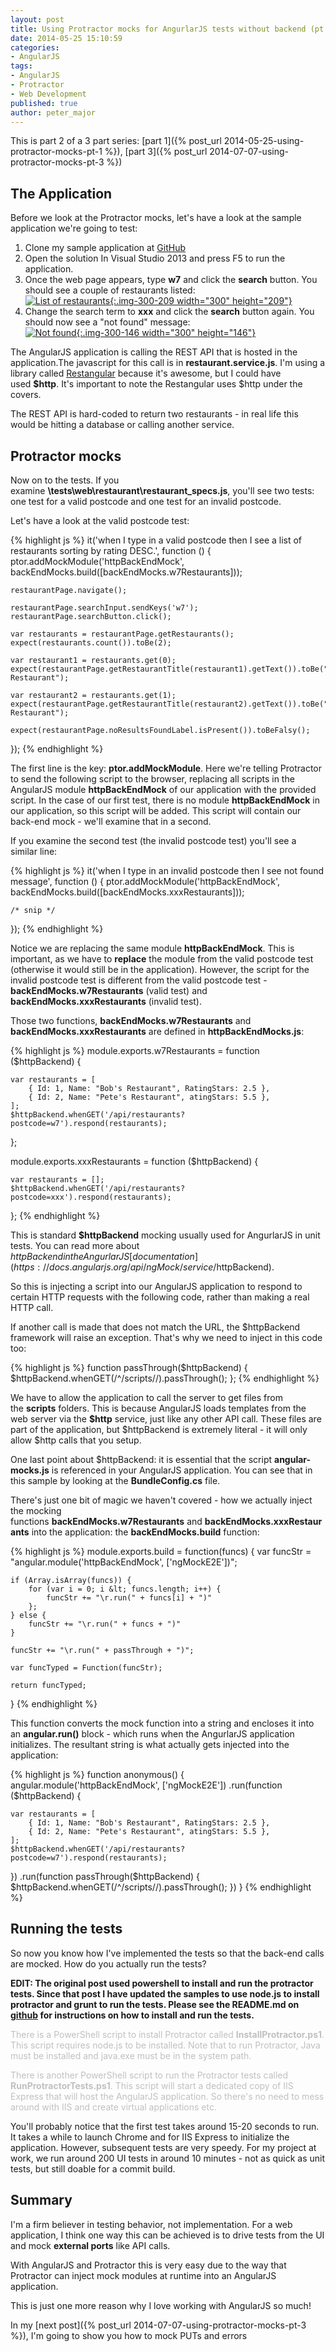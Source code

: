 ```yaml
---
layout: post
title: Using Protractor mocks for AngurlarJS tests without backend (pt. 2)
date: 2014-05-25 15:10:59
categories:
- AngularJS
tags:
- AngularJS
- Protractor
- Web Development
published: true
author: peter_major
---
```


This is part 2 of a 3 part series: [part 1]({% post_url 2014-05-25-using-protractor-mocks-pt-1 %}), [part 3]({% post_url 2014-07-07-using-protractor-mocks-pt-3 %})

## The Application

Before we look at the Protractor mocks, let's have a look at the sample application we're going to test:

1. Clone my sample application at [GitHub](https://github.com/petermajor/ProtractorWithoutBackend)
2. Open the solution In Visual Studio 2013 and press F5 to run the application.
3. Once the web page appears, type __w7__ and click the __search__ button. You should see a couple of restaurants listed:<br />
[![List of restaurants](/assets/SearchW7.png){:.img-300-209 width="300" height="209"}](/assets/SearchW7.png)
4. Change the search term to __xxx__ and click the __search__ button again. You should now see a "not found" message:<br />
[![Not found](/assets/SearchXxx.png){:.img-300-146 width="300" height="146"}](/assets/SearchXxx.png)

<!--more-->

The AngularJS application is calling the REST API that is hosted in the application.The javascript for this call is in __restaurant.service.js__. I'm using a library called [Restangular](https://github.com/mgonto/restangular) because it's awesome, but I could have used __$http__. It's important to note the Restangular uses $http under the covers.

The REST API is hard-coded to return two restaurants - in real life this would be hitting a database or calling another service.

## Protractor mocks

Now on to the tests. If you examine __\tests\web\restaurant\restaurant_specs.js__, you'll see two tests: one test for a valid postcode and one test for an invalid postcode.

Let's have a look at the valid postcode test:

{% highlight js %}
it('when I type in a valid postcode then I see a list of restaurants sorting by rating DESC.', function () {
    ptor.addMockModule('httpBackEndMock', backEndMocks.build([backEndMocks.w7Restaurants]));

    restaurantPage.navigate();

    restaurantPage.searchInput.sendKeys('w7');
    restaurantPage.searchButton.click();

    var restaurants = restaurantPage.getRestaurants();
    expect(restaurants.count()).toBe(2);
    
    var restaurant1 = restaurants.get(0);
    expect(restaurantPage.getRestaurantTitle(restaurant1).getText()).toBe("Pete's Restaurant");

    var restaurant2 = restaurants.get(1);
    expect(restaurantPage.getRestaurantTitle(restaurant2).getText()).toBe("Bob's Restaurant");
    
    expect(restaurantPage.noResultsFoundLabel.isPresent()).toBeFalsy();
});
{% endhighlight %}

The first line is the key: __ptor.addMockModule__. Here we're telling Protractor to send the following script to the browser, replacing all scripts in the AngularJS module __httpBackEndMock__ of our application with the provided script. In the case of our first test, there is no module __httpBackEndMock__ in our application, so this script will be added. This script will contain our back-end mock - we'll examine that in a second.

If you examine the second test (the invalid postcode test) you'll see a similar line:

{% highlight js %}
it('when I type in an invalid postcode then I see not found message', function () {
    ptor.addMockModule('httpBackEndMock', backEndMocks.build([backEndMocks.xxxRestaurants]));

    /* snip */
});
{% endhighlight %}

Notice we are replacing the same module __httpBackEndMock__. This is important, as we have to __replace__ the module from the valid postcode test (otherwise it would still be in the application). However, the script for the invalid postcode test is different from the valid postcode test - __backEndMocks.w7Restaurants__ (valid test) and __backEndMocks.xxxRestaurants__ (invalid test).

Those two functions, __backEndMocks.w7Restaurants__ and __backEndMocks.xxxRestaurants__ are defined in __httpBackEndMocks.js__:

{% highlight js %}
module.exports.w7Restaurants = function ($httpBackend) {

    var restaurants = [
        { Id: 1, Name: "Bob's Restaurant", RatingStars: 2.5 },
        { Id: 2, Name: "Pete's Restaurant", atingStars: 5.5 },
    ];
    $httpBackend.whenGET('/api/restaurants?postcode=w7').respond(restaurants);
};

module.exports.xxxRestaurants = function ($httpBackend) {

    var restaurants = [];
    $httpBackend.whenGET('/api/restaurants?postcode=xxx').respond(restaurants);
};
{% endhighlight %}

This is standard __$httpBackend__ mocking usually used for AngurlarJS in unit tests. You can read more about $httpBackend in the AngurlarJS [documentation](https://docs.angularjs.org/api/ngMock/service/$httpBackend).

So this is injecting a script into our AngularJS application to respond to certain HTTP requests with the following code, rather than making a real HTTP call.

If another call is made that does not match the URL, the $httpBackend framework will raise an exception. That's why we need to inject in this code too:

{% highlight js %}
function passThrough($httpBackend) {
    $httpBackend.whenGET(/^\/scripts\//).passThrough();
};
{% endhighlight %}

We have to allow the application to call the server to get files from the __scripts__ folders. This is because AngularJS loads templates from the web server via the __$http__ service, just like any other API call. These files are part of the application, but $httpBackend is extremely literal - it will only allow $http calls that you setup.

One last point about $httpBackend: it is essential that the script __angular-mocks.js__ is referenced in your AngularJS application. You can see that in this sample by looking at the __BundleConfig.cs__ file.

There's just one bit of magic we haven't covered - how we actually inject the mocking functions __backEndMocks.w7Restaurants__ and __backEndMocks.xxxRestaurants__ into the application: the __backEndMocks.build__ function:

{% highlight js %}
module.exports.build = function(funcs) {
	var funcStr = "angular.module('httpBackEndMock', ['ngMockE2E'])";

    if (Array.isArray(funcs)) {
    	for (var i = 0; i &lt; funcs.length; i++) {
    		funcStr += "\r.run(" + funcs[i] + ")"
    	};
    } else {
  		funcStr += "\r.run(" + funcs + ")"
    }

    funcStr += "\r.run(" + passThrough + ")";

    var funcTyped = Function(funcStr);

    return funcTyped;
}
{% endhighlight %}

This function converts the mock function into a string and encloses it into an __angular.run()__ block - which runs when the AngurlarJS application initializes. The resultant string is what actually gets injected into the application:

{% highlight js %}
function anonymous() {
angular.module('httpBackEndMock', ['ngMockE2E'])
.run(function ($httpBackend) {

    var restaurants = [
        { Id: 1, Name: "Bob's Restaurant", RatingStars: 2.5 },
        { Id: 2, Name: "Pete's Restaurant", atingStars: 5.5 },
    ];
    $httpBackend.whenGET('/api/restaurants?postcode=w7').respond(restaurants);
})
.run(function passThrough($httpBackend) {
    $httpBackend.whenGET(/^\/scripts\//).passThrough();
})
}
{% endhighlight %}

## Running the tests

So now you know how I've implemented the tests so that the back-end calls are mocked. How do you actually run the tests?

__EDIT: The original post used powershell to install and run the protractor tests. Since that post I have updated the samples to use node.js to install protractor and grunt to run the tests. Please see the README.md on [github](https://github.com/petermajor/ProtractorWithoutBackend) for instructions on how to install and run the tests.__

<span style="color: #c0c0c0;">There is a PowerShell script to install Protractor called __InstallProtractor.ps1__. This script requires node.js to be installed. Note that to run Protractor, Java must be installed and java.exe must be in the system path.</span>

<span style="color: #c0c0c0;">There is another PowerShell script to run the Protractor tests called __RunProtractorTests.ps1__. This script will start a dedicated copy of IIS Express that will host the AngularJS application. So there's no need to mess around with IIS and create virtual applications etc.</span>

You'll probably notice that the first test takes around 15-20 seconds to run. It takes a while to launch Chrome and for IIS Express to initialize the application. However, subsequent tests are very speedy. For my project at work, we run around 200 UI tests in around 10 minutes - not as quick as unit tests, but still doable for a commit build.

## Summary

I'm a firm believer in testing behavior, not implementation. For a web application, I think one way this can be achieved is to drive tests from the UI and mock __external ports__ like API calls.

With AngularJS and Protractor this is very easy due to the way that Protractor can inject mock modules at runtime into an AngularJS application.

This is just one more reason why I love working with AngularJS so much!

In my [next post]({% post_url 2014-07-07-using-protractor-mocks-pt-3 %}), I'm going to show you how to mock PUTs and errors

